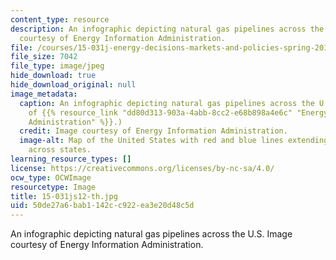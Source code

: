 ```yaml
---
content_type: resource
description: An infographic depicting natural gas pipelines across the U.S. Image
  courtesy of Energy Information Administration.
file: /courses/15-031j-energy-decisions-markets-and-policies-spring-2012/50de27a6bab1142cc922ea3e20d48c5d_15-031js12-th.jpg
file_size: 7042
file_type: image/jpeg
hide_download: true
hide_download_original: null
image_metadata:
  caption: An infographic depicting natural gas pipelines across the U.S. (Image courtesy
    of {{% resource_link "dd80d313-903a-4abb-8cc2-e68b898a4e6c" "Energy Information
    Administration" %}}.)
  credit: Image courtesy of Energy Information Administration.
  image-alt: Map of the United States with red and blue lines extending within and
    across states.
learning_resource_types: []
license: https://creativecommons.org/licenses/by-nc-sa/4.0/
ocw_type: OCWImage
resourcetype: Image
title: 15-031js12-th.jpg
uid: 50de27a6-bab1-142c-c922-ea3e20d48c5d
---
```

An infographic depicting natural gas pipelines across the U.S. Image courtesy of Energy Information Administration.